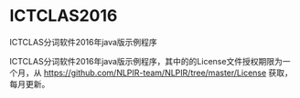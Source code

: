# ICTCLAS2016
ICTCLAS分词软件2016年java版示例程序

ICTCLAS分词软件2016年java版示例程序，其中的的License文件授权期限为一个月，从 https://github.com/NLPIR-team/NLPIR/tree/master/License 获取，每月更新。
